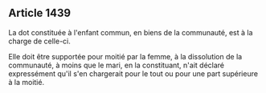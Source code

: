 Article 1439
----
La dot constituée à l'enfant commun, en biens de la communauté, est à la charge
de celle-ci.

Elle doit être supportée pour moitié par la femme, à la dissolution de la
communauté, à moins que le mari, en la constituant, n'ait déclaré expressément
qu'il s'en chargerait pour le tout ou pour une part supérieure à la moitié.
